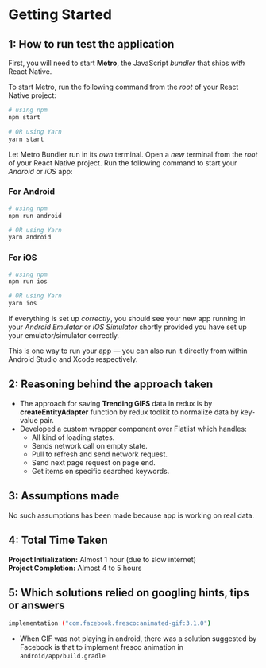 # Getting Started

## 1: How to run test the application

First, you will need to start **Metro**, the JavaScript _bundler_ that ships _with_ React Native.

To start Metro, run the following command from the _root_ of your React Native project:

```bash
# using npm
npm start

# OR using Yarn
yarn start
```

Let Metro Bundler run in its _own_ terminal. Open a _new_ terminal from the _root_ of your React Native project. Run the following command to start your _Android_ or _iOS_ app:

### For Android

```bash
# using npm
npm run android

# OR using Yarn
yarn android
```

### For iOS

```bash
# using npm
npm run ios

# OR using Yarn
yarn ios
```

If everything is set up _correctly_, you should see your new app running in your _Android Emulator_ or _iOS Simulator_ shortly provided you have set up your emulator/simulator correctly.

This is one way to run your app — you can also run it directly from within Android Studio and Xcode respectively.

## 2: Reasoning behind the approach taken

- The approach for saving **Trending GIFS** data in redux is by **createEntityAdapter** function by redux toolkit to normalize data by key-value pair.
- Developed a custom wrapper component over Flatlist which handles:
  - All kind of loading states.
  - Sends network call on empty state.
  - Pull to refresh and send network request.
  - Send next page request on page end.
  - Get items on specific searched keywords.

## 3: Assumptions made

No such assumptions has been made because app is working on real data.

## 4: Total Time Taken

**Project Initialization:** Almost 1 hour (due to slow internet) <br />
**Project Completion:** Almost 4 to 5 hours

## 5: Which solutions relied on googling hints, tips or answers

```bash
implementation ("com.facebook.fresco:animated-gif:3.1.0")
```

- When GIF was not playing in android, there was a solution suggested by Facebook is that to implement fresco animation in `android/app/build.gradle`

